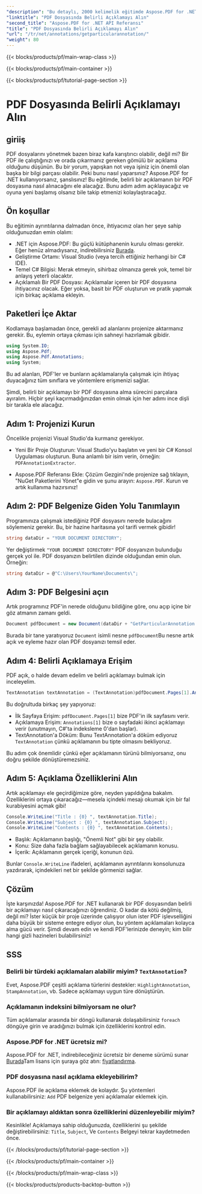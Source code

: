 ```yaml
---
"description": "Bu detaylı, 2000 kelimelik eğitimde Aspose.PDF for .NET kullanarak bir PDF dosyasından belirli bir açıklamayı nasıl çıkaracağınızı öğrenin. Geliştiriciler için mükemmel."
"linktitle": "PDF Dosyasında Belirli Açıklamayı Alın"
"second_title": "Aspose.PDF for .NET API Referansı"
"title": "PDF Dosyasında Belirli Açıklamayı Alın"
"url": "/tr/net/annotations/getparticularannotation/"
"weight": 80
---
```


{{< blocks/products/pf/main-wrap-class >}}

{{< blocks/products/pf/main-container >}}

{{< blocks/products/pf/tutorial-page-section >}}

# PDF Dosyasında Belirli Açıklamayı Alın

## giriiş

PDF dosyalarını yönetmek bazen biraz kafa karıştırıcı olabilir, değil mi? Bir PDF ile çalıştığınızı ve orada çıkarmanız gereken gömülü bir açıklama olduğunu düşünün. Bu bir yorum, yapışkan not veya işiniz için önemli olan başka bir bilgi parçası olabilir. Peki bunu nasıl yaparsınız? Aspose.PDF for .NET kullanıyorsanız, şanslısınız! Bu eğitimde, belirli bir açıklamanın bir PDF dosyasına nasıl alınacağını ele alacağız. Bunu adım adım açıklayacağız ve oyuna yeni başlamış olsanız bile takip etmenizi kolaylaştıracağız.

## Ön koşullar

Bu eğitimin ayrıntılarına dalmadan önce, ihtiyacınız olan her şeye sahip olduğunuzdan emin olalım:

- .NET için Aspose.PDF: Bu güçlü kütüphanenin kurulu olması gerekir. Eğer henüz almadıysanız, indirebilirsiniz [Burada](https://releases.aspose.com/pdf/net/).
- Geliştirme Ortamı: Visual Studio (veya tercih ettiğiniz herhangi bir C# IDE).
- Temel C# Bilgisi: Merak etmeyin, sihirbaz olmanıza gerek yok, temel bir anlayış yeterli olacaktır.
- Açıklamalı Bir PDF Dosyası: Açıklamalar içeren bir PDF dosyasına ihtiyacınız olacak. Eğer yoksa, basit bir PDF oluşturun ve pratik yapmak için birkaç açıklama ekleyin.

## Paketleri İçe Aktar

Kodlamaya başlamadan önce, gerekli ad alanlarını projenize aktarmanız gerekir. Bu, eylemin ortaya çıkması için sahneyi hazırlamak gibidir.

```csharp
using System.IO;
using Aspose.Pdf;
using Aspose.Pdf.Annotations;
using System;
```

Bu ad alanları, PDF'ler ve bunların açıklamalarıyla çalışmak için ihtiyaç duyacağınız tüm sınıflara ve yöntemlere erişmenizi sağlar.

Şimdi, belirli bir açıklamayı bir PDF dosyasına alma sürecini parçalara ayıralım. Hiçbir şeyi kaçırmadığınızdan emin olmak için her adımı ince dişli bir tarakla ele alacağız.

## Adım 1: Projenizi Kurun

Öncelikle projenizi Visual Studio'da kurmanız gerekiyor. 

- Yeni Bir Proje Oluşturun: Visual Studio'yu başlatın ve yeni bir C# Konsol Uygulaması oluşturun. Buna anlamlı bir isim verin, örneğin: `PDFAnnotationExtractor`.
  
- Aspose.PDF Referansı Ekle: Çözüm Gezgini'nde projenize sağ tıklayın, "NuGet Paketlerini Yönet"e gidin ve şunu arayın: `Aspose.PDF`. Kurun ve artık kullanıma hazırsınız!

## Adım 2: PDF Belgenize Giden Yolu Tanımlayın

Programınıza çalışmak istediğiniz PDF dosyasını nerede bulacağını söylemeniz gerekir. Bu, bir hazine haritasına yol tarifi vermek gibidir!

```csharp
string dataDir = "YOUR DOCUMENT DIRECTORY";
```

Yer değiştirmek `"YOUR DOCUMENT DIRECTORY"` PDF dosyanızın bulunduğu gerçek yol ile. PDF dosyanızın belirtilen dizinde olduğundan emin olun. Örneğin:

```csharp
string dataDir = @"C:\Users\YourName\Documents\";
```

## Adım 3: PDF Belgesini açın

Artık programınız PDF'in nerede olduğunu bildiğine göre, onu açıp içine bir göz atmanın zamanı geldi.

```csharp
Document pdfDocument = new Document(dataDir + "GetParticularAnnotation.pdf");
```

Burada bir tane yaratıyoruz `Document` isimli nesne `pdfDocument`Bu nesne artık açık ve eyleme hazır olan PDF dosyanızı temsil eder.

## Adım 4: Belirli Açıklamaya Erişim

PDF açık, o halde devam edelim ve belirli açıklamayı bulmak için inceleyelim.

```csharp
TextAnnotation textAnnotation = (TextAnnotation)pdfDocument.Pages[1].Annotations[1];
```

Bu doğrultuda birkaç şey yapıyoruz:
- İlk Sayfaya Erişim: `pdfDocument.Pages[1]` bize PDF'in ilk sayfasını verir.
- Açıklamaya Erişim: `Annotations[1]` bize o sayfadaki ikinci açıklamayı verir (unutmayın, C#'ta indeksleme 0'dan başlar).
- TextAnnotation'a Döküm: Bunu TextAnnotation'a döküm ediyoruz `TextAnnotation` çünkü açıklamanın bu tipte olmasını bekliyoruz.

Bu adım çok önemlidir çünkü eğer açıklamanın türünü bilmiyorsanız, onu doğru şekilde dönüştüremezsiniz.

## Adım 5: Açıklama Özelliklerini Alın

Artık açıklamayı ele geçirdiğimize göre, neyden yapıldığına bakalım. Özelliklerini ortaya çıkaracağız—mesela içindeki mesajı okumak için bir fal kurabiyesini açmak gibi!

```csharp
Console.WriteLine("Title : {0} ", textAnnotation.Title);
Console.WriteLine("Subject : {0} ", textAnnotation.Subject);
Console.WriteLine("Contents : {0} ", textAnnotation.Contents);
```

- Başlık: Açıklamanın başlığı, "Önemli Not" gibi bir şey olabilir.
- Konu: Size daha fazla bağlam sağlayabilecek açıklamanın konusu.
- İçerik: Açıklamanın gerçek içeriği, konunun özü.

Bunlar `Console.WriteLine` ifadeleri, açıklamanın ayrıntılarını konsolunuza yazdırarak, içindekileri net bir şekilde görmenizi sağlar.

## Çözüm

İşte karşınızda! Aspose.PDF for .NET kullanarak bir PDF dosyasından belirli bir açıklamayı nasıl çıkaracağınızı öğrendiniz. O kadar da kötü değilmiş, değil mi? İster küçük bir proje üzerinde çalışıyor olun ister PDF işlevselliğini daha büyük bir sisteme entegre ediyor olun, bu yöntem açıklamaları kolayca alma gücü verir. Şimdi devam edin ve kendi PDF'lerinizde deneyin; kim bilir hangi gizli hazineleri bulabilirsiniz!

## SSS

### Belirli bir türdeki açıklamaları alabilir miyim? `TextAnnotation`?  
Evet, Aspose.PDF çeşitli açıklama türlerini destekler: `HighlightAnnotation`, `StampAnnotation`, vb. Sadece açıklamayı uygun türe dönüştürün.

### Açıklamanın indeksini bilmiyorsam ne olur?  
Tüm açıklamalar arasında bir döngü kullanarak dolaşabilirsiniz `foreach` döngüye girin ve aradığınızı bulmak için özelliklerini kontrol edin.

### Aspose.PDF for .NET ücretsiz mi?  
Aspose.PDF for .NET, indirebileceğiniz ücretsiz bir deneme sürümü sunar [Burada](https://releases.aspose.com/)Tam lisans için şuraya göz atın: [fiyatlandırma](https://purchase.aspose.com/buy).

### PDF dosyasına nasıl açıklama ekleyebilirim?  
Aspose.PDF ile açıklama eklemek de kolaydır. Şu yöntemleri kullanabilirsiniz: `Add` PDF belgenize yeni açıklamalar eklemek için.

### Bir açıklamayı aldıktan sonra özelliklerini düzenleyebilir miyim?  
Kesinlikle! Açıklamaya sahip olduğunuzda, özelliklerini şu şekilde değiştirebilirsiniz: `Title`, `Subject`, Ve `Contents` Belgeyi tekrar kaydetmeden önce.

{{< /blocks/products/pf/tutorial-page-section >}}

{{< /blocks/products/pf/main-container >}}

{{< /blocks/products/pf/main-wrap-class >}}

{{< blocks/products/products-backtop-button >}}